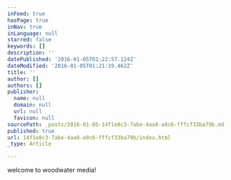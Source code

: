 ```yaml
---
inFeed: true
hasPage: true
inNav: true
inLanguage: null
starred: false
keywords: []
description: ''
datePublished: '2016-01-05T01:22:57.124Z'
dateModified: '2016-01-05T01:21:19.462Z'
title: ''
author: []
authors: []
publisher:
  name: null
  domain: null
  url: null
  favicon: null
sourcePath: _posts/2016-01-05-14f1e8c3-7abe-4aa8-a9c6-fffcf33ba79b.md
published: true
url: 14f1e8c3-7abe-4aa8-a9c6-fffcf33ba79b/index.html
_type: Article

---
```

welcome to woodwater media!